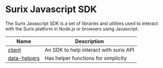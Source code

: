 # Surix Javascript SDK

The Surix Javascript SDK is a set of libraries and utilities used to interact with the Surix platform in Node.js or browsers using Javascript.

| Name         | Description                            |
|--------------|----------------------------------------|
| [client](packages/client/README.md)       | An SDK to help interact with surix API |
| [data-helpers](packages/data-helpers/README.md) | Has helper functions for simplicity    |